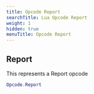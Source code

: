 ```yaml
---
title: Opcode Report
searchTitle: Lua Opcode Report
weight: 1
hidden: true
menuTitle: Opcode Report
---
```

## Report

This represents a Report opcode
```lua
Opcode.Report
```